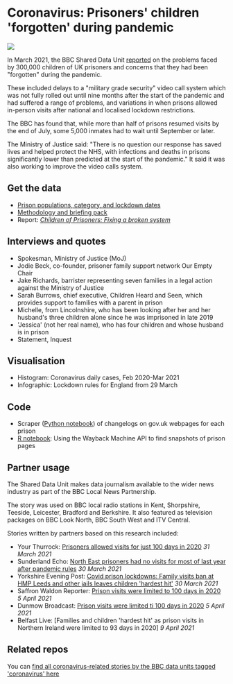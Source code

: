 # Coronavirus: Prisoners' children 'forgotten' during pandemic

![](https://ichef.bbci.co.uk/news/976/cpsprodpb/03B8/production/_117625900_hi055203679.jpg)

In March 2021, the BBC Shared Data Unit [reported](https://www.bbc.co.uk/news/uk-56420186) on the problems faced by 300,000 children of UK prisoners and concerns that they had been "forgotten" during the pandemic. 

These included delays to a "military grade security" video call system which was not fully rolled out until nine months after the start of the pandemic and had suffered a range of problems, and variations in when prisons allowed in-person visits after national and localised lockdown restrictions.

The BBC has found that, while more than half of prisons resumed visits by the end of July, some 5,000 inmates had to wait until September or later.

The Ministry of Justice said: "There is no question our response has saved lives and helped protect the NHS, with infections and deaths in prisons significantly lower than predicted at the start of the pandemic." It said it was also working to improve the video calls system.

## Get the data

* [Prison populations, category, and lockdown dates](https://docs.google.com/spreadsheets/d/1btuVp8PCHmdExq1Hc-farO4MN_nYUoxqpcGe4a3XI20/edit#gid=0)
* [Methodology and briefing pack](https://docs.google.com/document/d/1WPXWtU87zRsp4seuRq9PEU7udz7SsUZIPT1ktG9dx0w/edit)
* Report: *[Children of Prisoners: Fixing a broken system](https://www.nicco.org.uk/userfiles/downloads/5c90a6395f6d8-children-of-prisoners-full-report-web-version.pdf)*

## Interviews and quotes

* Spokesman, Ministry of Justice (MoJ)
* Jodie Beck, co-founder, prisoner family support network Our Empty Chair
* Jake Richards, barrister representing seven families in a legal action against the Ministry of Justice
* Sarah Burrows, chief executive, Children Heard and Seen, which provides support to families with a parent in prison
* Michelle, from Lincolnshire, who has been looking after her and her husband's three children alone since he was imprisoned in late 2019
* 'Jessica' (not her real name), who has four children and whose husband is in prison
* Statement, Inquest

## Visualisation

* Histogram: Coronavirus daily cases, Feb 2020-Mar 2021
* Infographic: Lockdown rules for England from 29 March

## Code

* Scraper ([Python notebook](https://github.com/BBC-Data-Unit/prisons-children-coronavirus/blob/main/prisonscraper.ipynb)) of changelogs on gov.uk webpages for each prison
* [R notebook](https://github.com/BBC-Data-Unit/prisons-children-coronavirus/blob/main/waybackapi.Rmd): Using the Wayback Machine API to find snapshots of prison pages

## Partner usage

The Shared Data Unit makes data journalism available to the wider news industry as part of the BBC Local News Partnership.

The story was used on BBC local radio stations in Kent, Shorpshire, Teeside, Leicester, Bradford and Berkshire. It also featured as television packages on BBC Look North, BBC South West and ITV Central.

Stories written by partners based on this research included:

* Your Thurrock: [Prisoners allowed visits for just 100 days in 2020](https://www.yourthurrock.com/2021/03/31/prisoners-allowed-visits-for-just-100-days-in-2020/) *31 March 2021*
* Sunderland Echo: [North East prisoners had no visits for most of last year after pandemic rules](https://www.sunderlandecho.com/health/coronavirus/north-east-prisoners-had-no-visits-for-most-of-last-year-after-pandemic-rules-3182758) *30 March 2021*
* Yorkshire Evening Post: [Covid prison lockdowns: Family visits ban at HMP Leeds and other jails leaves children 'hardest hit'](https://www.yorkshireeveningpost.co.uk/news/crime/covid-prison-lockdowns-family-visits-ban-at-hmp-leeds-and-other-jails-leaves-children-hardest-hit-3182126) *30 March 2021*
* Saffron Waldon Reporter: [Prison visits were limited to 100 days in 2020](https://www.saffronwaldenreporter.co.uk/news/essex-prison-vists-were-limited-to-100-days-7868060) *5 April 2021*
* Dunmow Broadcast: [Prison visits were limited ti 100 days in 2020](https://www.dunmowbroadcast.co.uk/news/crime/essex-prison-vists-were-limited-to-100-days-7868060) *5 April 2021*
* Belfast Live: [Families and children 'hardest hit' as prison visits in Northern Ireland were limited to 93 days in 2020] *9 April 2021*

## Related repos

You can [find all coronavirus-related stories by the BBC data units tagged 'coronavirus' here](https://github.com/search?q=topic%3Acoronavirus+org%3ABBC-Data-Unit&type=Repositories)



